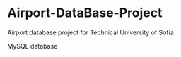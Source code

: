 # Airport-DataBase-Project
Airport database project for Technical University of Sofia

MySQL database

